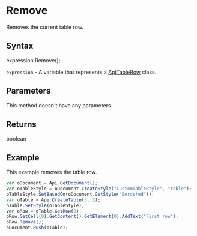 # Remove

Removes the current table row.

## Syntax

expression.Remove();

`expression` - A variable that represents a [ApiTableRow](../ApiTableRow.md) class.

## Parameters

This method doesn't have any parameters.

## Returns

boolean

## Example

This example removes the table row.

```javascript
var oDocument = Api.GetDocument();
var oTableStyle = oDocument.CreateStyle("CustomTableStyle", "table");
oTableStyle.SetBasedOn(oDocument.GetStyle("Bordered"));
var oTable = Api.CreateTable(3, 3);
oTable.SetStyle(oTableStyle);
var oRow = oTable.GetRow(0);
oRow.GetCell(0).GetContent().GetElement(0).AddText("First row");
oRow.Remove();
oDocument.Push(oTable);
```
